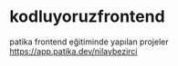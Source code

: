 # kodluyoruzfrontend 
patika frontend eğitiminde yapılan projeler
https://app.patika.dev/nilaybezirci
